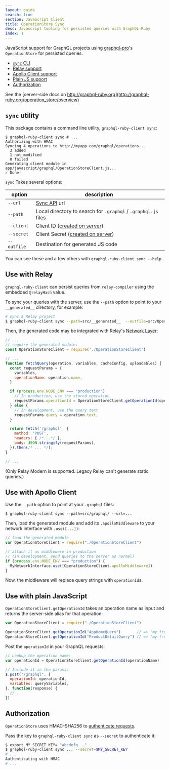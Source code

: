 ```yaml
---
layout: guide
search: true
section: JavaScript Client
title: OperationStore Sync
desc: Javascript tooling for persisted queries with GraphQL-Ruby
index: 1
---
```


JavaScript support for GraphQL projects using [graphql-pro](http://graphql.pro)'s `OperationStore` for persisted queries.

- [`sync` CLI](#sync-utility)
- [Relay support](#use-with-relay)
- [Apollo Client support](#use-with-apollo-client)
- [Plain JS support](#use-with-plain-javascript)
- [Authorization](#authorization)

See the [server-side docs on http://graphql-ruby.org](http://graphql-ruby.org/operation_store/overview)

## `sync` utility

This package contains a command line utility, `graphql-ruby-client sync`:

```
$ graphql-ruby-client sync # ...
Authorizing with HMAC
Syncing 4 operations to http://myapp.com/graphql/operations...
  3 added
  1 not modified
  0 failed
Generating client module in app/javascript/graphql/OperationStoreClient.js...
✓ Done!
```

`sync` Takes several options:

option | description
--------|----------
`--url` | [Sync API](http://graphql-ruby.org/operation_store/getting_started.html#add-routes) url
`--path` | Local directory to search for `.graphql` / `.graphql.js` files
`--client` | Client ID ([created on server](http://graphql-ruby.org/operation_store/client_workflow))
`--secret` | Client Secret ([created on server](http://graphql-ruby.org/operation_store/client_workflow))
`--outfile` | Destination for generated JS code

You can see these and a few others with `graphql-ruby-client sync --help`.

## Use with Relay

`graphql-ruby-client` can persist queries from `relay-compiler` using the embedded `@relayHash` value.

To sync your queries with the server, use the `--path` option to point to your `__generated__` directory, for example:

```bash
# sync a Relay project
$ graphql-ruby-client sync --path=src/__generated__  --outfile=src/OperationStoreClient.js --url=...
```

Then, the generated code may be integrated with Relay's [Network Layer](https://facebook.github.io/relay/docs/network-layer.html):

```js
// ...
// require the generated module:
const OperationStoreClient = require('./OperationStoreClient')

// ...
function fetchQuery(operation, variables, cacheConfig, uploadables) {
  const requestParams = {
    variables,
    operationName: operation.name,
  }

  if (process.env.NODE_ENV === "production")
    // In production, use the stored operation
    requestParams.operationId = OperationStoreClient.getOperationId(operation.name)
  } else {
    // In development, use the query text
    requestParams.query = operation.text,
  }

  return fetch('/graphql', {
    method: 'POST',
    headers: { /*...*/ },
    body: JSON.stringify(requestParams),
  }).then(/* ... */);
}

// ...
```

(Only Relay Modern is supported. Legacy Relay can't generate static queries.)

## Use with Apollo Client

Use the `--path` option to point at your `.graphql` files:

```
$ graphql-ruby-client sync --path=src/graphql/ --url=...
```

Then, load the generated module and add its `.apolloMiddleware` to your network interface with `.use([...])`:

```js
// load the generated module
var OperationStoreClient = require("./OperationStoreClient")

// attach it as middleware in production
// (in development, send queries to the server as normal)
if (process.env.NODE_ENV === "production") {
  MyNetworkInterface.use([OperationStoreClient.apolloMiddleware])
}
```

Now, the middleware will replace query strings with `operationId`s.

## Use with plain JavaScript

`OperationStoreClient.getOperationId` takes an operation name as input and returns the server-side alias for that operation:

```js
var OperationStoreClient = require("./OperationStoreClient")

OperationStoreClient.getOperationId("AppHomeQuery")       // => "my-frontend-app/7a8078c7555e20744cb1ff5a62e44aa92c6e0f02554868a15b8a1cbf2e776b6f"
OperationStoreClient.getOperationId("ProductDetailQuery") // => "my-frontend-app/6726a3b816e99b9971a1d25a1205ca81ecadc6eb1d5dd3a71028c4b01cc254c1"
```

Post the `operationId` in your GraphQL requests:

```js
// Lookup the operation name:
var operationId = OperationStoreClient.getOperationId(operationName)

// Include it in the params:
$.post("/graphql", {
  operationId: operationId,
  variables: queryVariables,
}, function(response) {
  // ...
})
```

## Authorization

`OperationStore` uses HMAC-SHA256 to [authenticate requests](http://graphql-ruby.org/operation_store/authentication).

Pass the key to `graphql-ruby-client sync` as `--secret` to authenticate it:

```bash
$ export MY_SECRET_KEY= "abcdefg..."
$ graphql-ruby-client sync ... --secret=$MY_SECRET_KEY
# ...
Authenticating with HMAC
# ...
```
